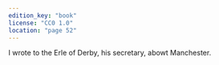 ```yaml
---
edition_key: "book"
license: "CC0 1.0"
location: "page 52"
---
```

I wrote to
the Erle of Derby, his secretary, abowt Manchester.
